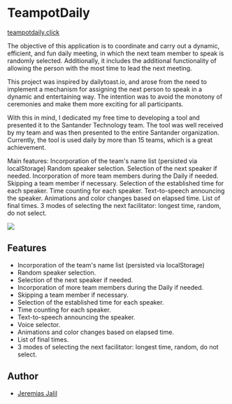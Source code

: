 
# TeampotDaily
[teampotdaily.click](https://teampotdaily.click/)

The objective of this application is to coordinate and carry out a dynamic, efficient, and fun daily meeting, in which the next team member to speak is randomly selected. Additionally, it includes the additional functionality of allowing the person with the most time to lead the next meeting.

This project was inspired by dailytoast.io, and arose from the need to implement a mechanism for assigning the next person to speak in a dynamic and entertaining way. The intention was to avoid the monotony of ceremonies and make them more exciting for all participants.

With this in mind, I dedicated my free time to developing a tool and presented it to the Santander Technology team. The tool was well received by my team and was then presented to the entire Santander organization. Currently, the tool is used daily by more than 15 teams, which is a great achievement.

Main features:
Incorporation of the team's name list (persisted via localStorage)
Random speaker selection.
Selection of the next speaker if needed.
Incorporation of more team members during the Daily if needed.
Skipping a team member if necessary.
Selection of the established time for each speaker.
Time counting for each speaker.
Text-to-speech announcing the speaker.
Animations and color changes based on elapsed time.
List of final times.
3 modes of selecting the next facilitator: longest time, random, do not select.

![](teampot.gif)


## Features

- Incorporation of the team's name list (persisted via localStorage)
- Random speaker selection.
- Selection of the next speaker if needed.
- Incorporation of more team members during the Daily if needed.
- Skipping a team member if necessary.
- Selection of the established time for each speaker.
- Time counting for each speaker.
- Text-to-speech announcing the speaker.
- Voice selector.
- Animations and color changes based on elapsed time.
- List of final times.
- 3 modes of selecting the next facilitator: longest time, random, do not select.


## Author

- [Jeremias Jalil](https://www.jerejalil.com/)

